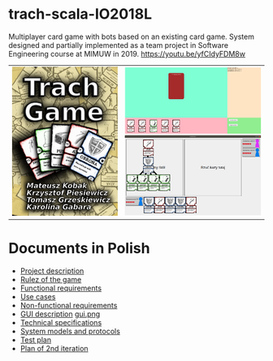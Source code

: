 # trach-scala-IO2018L
Multiplayer card game with bots based on an existing card game. System designed and partially implemented as a team project in Software Engineering course at MIMUW in 2019. https://youtu.be/yfCIdyFDM8w

<table>
  <tr>
    <td>
      <img src="doc/poster.jpg" alt="Poster" width="780"/>
    </td>
    <td>
      <img src="doc/screenshot01.png" alt="Screenshot01" width="500"/>
      <img src="doc/screenshot02.png" alt="Screenshot02" width="500"/>
    </td>
  </tr>
</table>

# Documents in Polish
- [Project description](doc/Trach%20Game.pdf)
- [Rulez of the game](doc/Trach.%20Zasady%20gry.%20Podstawka.pdf)
- [Functional requirements](doc/Wymagania%20funkcjonalne.pdf)
- [Use cases](doc/Przypadki%20użycia.pdf)
- [Non-functional requirements](doc/Wymagania%20niefunkcjonalne.pdf)
- [GUI description](doc/Opis%20GUI.pdf) [gui.png](doc/gui.png)
- [Technical specifications](doc/Specyfikacja%20techniczna.pdf)
- [System models and protocols](doc/Modele%20i%20komunikacja.pdf)
- [Test plan](doc/Testowanie.pdf)
- [Plan of 2nd iteration](doc/Trach%20Game%20-%202.%20iteracja.pdf)

